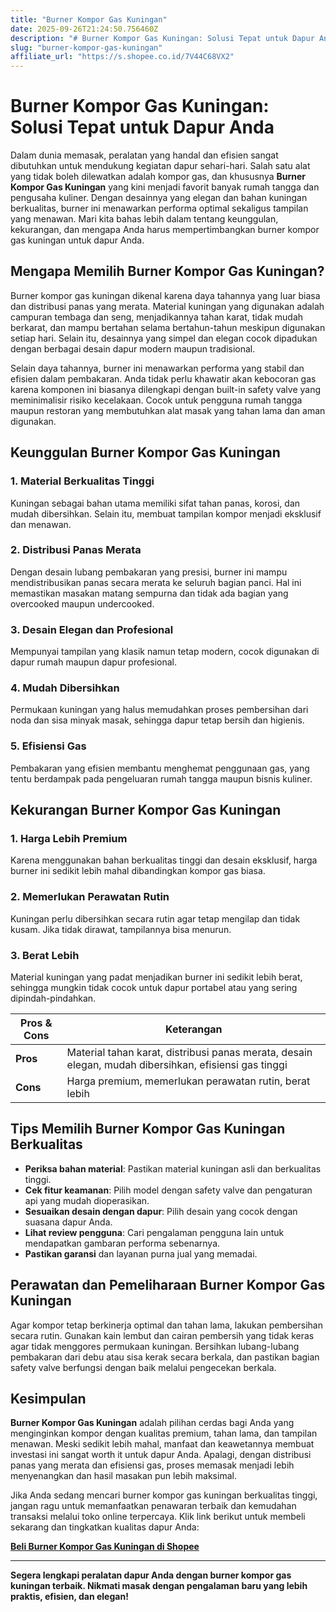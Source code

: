 ```yaml
---
title: "Burner Kompor Gas Kuningan"
date: 2025-09-26T21:24:50.756460Z
description: "# Burner Kompor Gas Kuningan: Solusi Tepat untuk Dapur Anda..."
slug: "burner-kompor-gas-kuningan"
affiliate_url: "https://s.shopee.co.id/7V44C68VX2"
---
```

# Burner Kompor Gas Kuningan: Solusi Tepat untuk Dapur Anda

Dalam dunia memasak, peralatan yang handal dan efisien sangat dibutuhkan untuk mendukung kegiatan dapur sehari-hari. Salah satu alat yang tidak boleh dilewatkan adalah kompor gas, dan khususnya **Burner Kompor Gas Kuningan** yang kini menjadi favorit banyak rumah tangga dan pengusaha kuliner. Dengan desainnya yang elegan dan bahan kuningan berkualitas, burner ini menawarkan performa optimal sekaligus tampilan yang menawan. Mari kita bahas lebih dalam tentang keunggulan, kekurangan, dan mengapa Anda harus mempertimbangkan burner kompor gas kuningan untuk dapur Anda.

## Mengapa Memilih Burner Kompor Gas Kuningan?

Burner kompor gas kuningan dikenal karena daya tahannya yang luar biasa dan distribusi panas yang merata. Material kuningan yang digunakan adalah campuran tembaga dan seng, menjadikannya tahan karat, tidak mudah berkarat, dan mampu bertahan selama bertahun-tahun meskipun digunakan setiap hari. Selain itu, desainnya yang simpel dan elegan cocok dipadukan dengan berbagai desain dapur modern maupun tradisional.

Selain daya tahannya, burner ini menawarkan performa yang stabil dan efisien dalam pembakaran. Anda tidak perlu khawatir akan kebocoran gas karena komponen ini biasanya dilengkapi dengan built-in safety valve yang meminimalisir risiko kecelakaan. Cocok untuk pengguna rumah tangga maupun restoran yang membutuhkan alat masak yang tahan lama dan aman digunakan.

## Keunggulan Burner Kompor Gas Kuningan

### 1. Material Berkualitas Tinggi
Kuningan sebagai bahan utama memiliki sifat tahan panas, korosi, dan mudah dibersihkan. Selain itu, membuat tampilan kompor menjadi eksklusif dan menawan.

### 2. Distribusi Panas Merata
Dengan desain lubang pembakaran yang presisi, burner ini mampu mendistribusikan panas secara merata ke seluruh bagian panci. Hal ini memastikan masakan matang sempurna dan tidak ada bagian yang overcooked maupun undercooked.

### 3. Desain Elegan dan Profesional
Mempunyai tampilan yang klasik namun tetap modern, cocok digunakan di dapur rumah maupun dapur profesional.

### 4. Mudah Dibersihkan
Permukaan kuningan yang halus memudahkan proses pembersihan dari noda dan sisa minyak masak, sehingga dapur tetap bersih dan higienis.

### 5. Efisiensi Gas
Pembakaran yang efisien membantu menghemat penggunaan gas, yang tentu berdampak pada pengeluaran rumah tangga maupun bisnis kuliner.

## Kekurangan Burner Kompor Gas Kuningan

### 1. Harga Lebih Premium
Karena menggunakan bahan berkualitas tinggi dan desain eksklusif, harga burner ini sedikit lebih mahal dibandingkan kompor gas biasa.

### 2. Memerlukan Perawatan Rutin
Kuningan perlu dibersihkan secara rutin agar tetap mengilap dan tidak kusam. Jika tidak dirawat, tampilannya bisa menurun.

### 3. Berat Lebih
Material kuningan yang padat menjadikan burner ini sedikit lebih berat, sehingga mungkin tidak cocok untuk dapur portabel atau yang sering dipindah-pindahkan.

| **Pros & Cons** | **Keterangan**                                           |
|------------------|----------------------------------------------------------|
| **Pros**       | Material tahan karat, distribusi panas merata, desain elegan, mudah dibersihkan, efisiensi gas tinggi |
| **Cons**       | Harga premium, memerlukan perawatan rutin, berat lebih          |

## Tips Memilih Burner Kompor Gas Kuningan Berkualitas

- **Periksa bahan material**: Pastikan material kuningan asli dan berkualitas tinggi.
- **Cek fitur keamanan**: Pilih model dengan safety valve dan pengaturan api yang mudah dioperasikan.
- **Sesuaikan desain dengan dapur**: Pilih desain yang cocok dengan suasana dapur Anda.
- **Lihat review pengguna**: Cari pengalaman pengguna lain untuk mendapatkan gambaran performa sebenarnya.
- **Pastikan garansi** dan layanan purna jual yang memadai.

## Perawatan dan Pemeliharaan Burner Kompor Gas Kuningan

Agar kompor tetap berkinerja optimal dan tahan lama, lakukan pembersihan secara rutin. Gunakan kain lembut dan cairan pembersih yang tidak keras agar tidak menggores permukaan kuningan. Bersihkan lubang-lubang pembakaran dari debu atau sisa kerak secara berkala, dan pastikan bagian safety valve berfungsi dengan baik melalui pengecekan berkala.

## Kesimpulan

**Burner Kompor Gas Kuningan** adalah pilihan cerdas bagi Anda yang menginginkan kompor dengan kualitas premium, tahan lama, dan tampilan menawan. Meski sedikit lebih mahal, manfaat dan keawetannya membuat investasi ini sangat worth it untuk dapur Anda. Apalagi, dengan distribusi panas yang merata dan efisiensi gas, proses memasak menjadi lebih menyenangkan dan hasil masakan pun lebih maksimal.

Jika Anda sedang mencari burner kompor gas kuningan berkualitas tinggi, jangan ragu untuk memanfaatkan penawaran terbaik dan kemudahan transaksi melalui toko online terpercaya. Klik link berikut untuk membeli sekarang dan tingkatkan kualitas dapur Anda:

[**Beli Burner Kompor Gas Kuningan di Shopee**](https://s.shopee.co.id/7V44C68VX2)

---

**Segera lengkapi peralatan dapur Anda dengan burner kompor gas kuningan terbaik. Nikmati masak dengan pengalaman baru yang lebih praktis, efisien, dan elegan!**